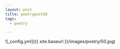 ```yaml
---
layout: post
title: poetrypost50
tags:
  - poetry

---
```




![_config.yml]({{ site.baseurl }}/images/poetry/50.jpg)

